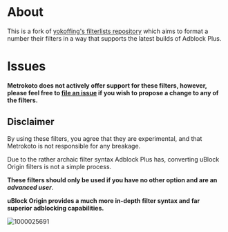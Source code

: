 # About
This is a fork of [yokoffing's filterlists repository](https://github.com/yokoffing/filterlists) which aims to format a number their filters in a way that supports the latest builds of Adblock Plus.

# Issues 
**Metrokoto does not actively offer support for these filters, however, please feel free to [file an issue](https://github.com/Metrokoto/filterlists-abp/issues/new) if you wish to propose a change to any of the filters.**

## Disclaimer
By using these filters, you agree that they are experimental, and that Metrokoto is not responsible for any breakage.

Due to the rather archaic filter syntax Adblock Plus has, converting uBlock Origin filters is not a simple process.

**These filters should only be used if you have no other option and are an** ***advanced user***.

**uBlock Origin provides a much more in-depth filter syntax and far superior adblocking capabilities.**

![1000025691](https://github.com/Metrokoto/filterlists/assets/161226960/eff8cae5-294e-47fc-b061-281c3446ffea)
